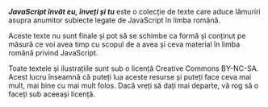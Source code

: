 ***JavaScript învăt eu, înveți și tu*** este o colecție de texte care aduce lămuriri asupra anumitor subiecte legate de JavaScript în limba română.

Aceste texte nu sunt finale și pot să se schimbe ca formă și conținut pe măsură ce voi avea timp cu scopul de a avea și ceva material în limba română privind JavaScript.

Toate textele și ilustrațiile sunt sub o licență Creative Commons BY-NC-SA. Acest lucru înseamnă că puteți lua aceste resurse și puteți face ceva mai mult, mai bine cu mai mult folos.
Dacă vreți să dați mai departe, vă rog să o faceți sub aceeași licență.
